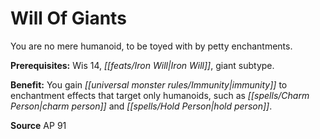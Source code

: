 ﻿---
cssclass: [feats]

---
# Will Of Giants

You are no mere humanoid, to be toyed with by petty enchantments.

**Prerequisites:** Wis 14, _[[feats/Iron Will|Iron Will]]_, giant subtype.

**Benefit:** You gain _[[universal monster rules/Immunity|immunity]]_ to enchantment effects that target only humanoids, such as _[[spells/Charm Person|charm person]]_ and _[[spells/Hold Person|hold person]]_.

**Source** AP 91